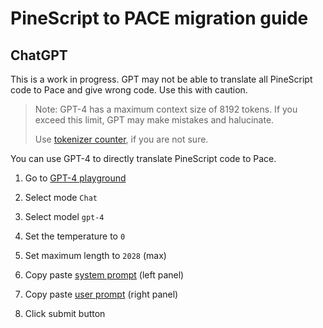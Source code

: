 # PineScript to **PACE** migration guide

## ChatGPT

This is a work in progress. GPT may not be able to translate all PineScript code to Pace and give wrong code. Use this with caution.

> Note: GPT-4 has a maximum context size of 8192 tokens. If you exceed this limit, GPT may make mistakes and halucinate.
>
> Use [tokenizer counter](https://platform.openai.com/tokenizer), if you are not sure.

You can use GPT-4 to directly translate PineScript code to Pace.

1. Go to [GPT-4 playground](https://platform.openai.com/playground?mode=chat&model=gpt-4)

2. Select mode `Chat`

3. Select model `gpt-4`

4. Set the temperature to `0`

5. Set maximum length to `2028` (max)

6. Copy paste [system prompt](https://raw.githubusercontent.com/nersent/pace/main/docs/gpt/system_prompt.md) (left panel)

7. Copy paste [user prompt](https://raw.githubusercontent.com/nersent/pace/main/docs/gpt/user_prompt.md) (right panel)

8. Click submit button
